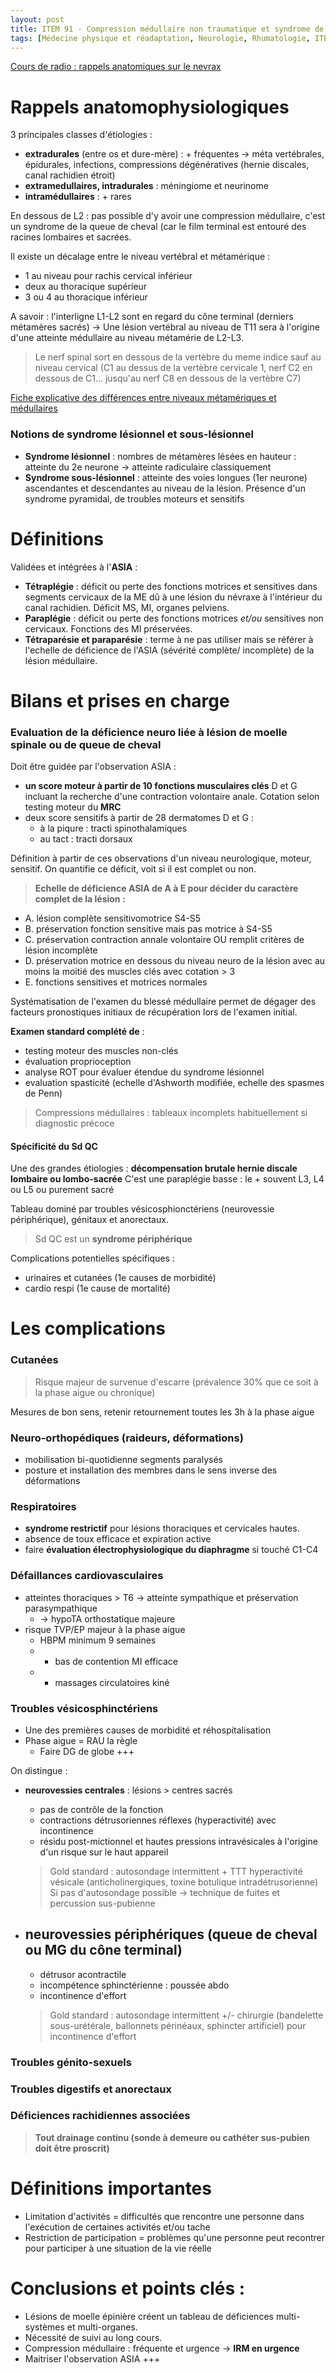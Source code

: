 ```yaml
---
layout: post
title: ITEM 91 - Compression médullaire non traumatique et syndrome de la queue de cheval
tags: [Médecine physique et réadaptation, Neurologie, Rhumatologie, ITEM iECN]
---
```


[Cours de radio : rappels anatomiques sur le nevrax](https://cerf.radiologie.fr/sites/cerf.radiologie.fr/files/files/enseignement/pdf/05%20TC%20FB.pdf)

# Rappels anatomophysiologiques

3 principales classes d'étiologies :
- **extradurales** (entre os et dure-mère) : + fréquentes -> méta vertébrales, épidurales, infections, compressions dégénératives (hernie discales, canal rachidien étroit)
- **extramedullaires, intradurales** : méningiome et neurinome
- **intramédullaires** : + rares

En dessous de L2 : pas possible d'y avoir une compression médullaire, c'est un syndrome de la queue de cheval (car le film terminal est entouré des racines lombaires et sacrées.

Il existe un décalage entre le niveau vertébral et métamérique :
- 1 au niveau pour rachis cervical inférieur
- deux au thoracique supérieur
- 3 ou 4 au thoracique inférieur

A savoir : l'interligne L1-L2 sont en regard du cône terminal (derniers métamères sacrés)
-> Une lésion vertébral au niveau de T11 sera à l'origine d'une atteinte médullaire au niveau métamérie de L2-L3.

> Le nerf spinal sort en dessous de la vertèbre du meme indice sauf au niveau cervical (C1 au dessus de la vertèbre cervicale 1, nerf C2 en dessous de C1... jusqu'au nerf C8 en dessous de la vertèbre C7)

[Fiche explicative des différences entre niveaux métamériques et médullaires](http://www.gremmo.net/page60.html)

### Notions de syndrome lésionnel et sous-lésionnel

- **Syndrome lésionnel** : nombres de métamères lésées en hauteur : atteinte du 2e neurone -> atteinte radiculaire classiquement
- **Syndrome sous-lésionnel** : atteinte des voies longues (1er neurone) ascendantes et descendantes au niveau de la lésion. Présence d'un syndrome pyramidal, de troubles moteurs et sensitifs

# Définitions

Validées et intégrées à l'**ASIA** :
- **Tétraplégie** : déficit ou perte des fonctions motrices et sensitives dans segments cervicaux de la ME dû à une lésion du névraxe à l'intérieur du canal rachidien. Déficit MS, MI, organes pelviens.
- **Paraplégie** : déficit ou perte des fonctions motrices _et/ou_ sensitives non cervicaux. Fonctions des MI préservées.
- **Tétraparésie et paraparésie** : terme à ne pas utiliser mais se référer à l'echelle de déficience de l'ASIA (sévérité complète/ incomplète) de la lésion médullaire.

# Bilans et prises en charge

### Evaluation de la déficience neuro liée à lésion de moelle spinale ou de queue de cheval

Doit être guidée par l'observation ASIA :
- **un score moteur à partir de 10 fonctions musculaires clés** D et G incluant la recherche d'une contraction volontaire anale. Cotation selon testing moteur du **MRC**
- deux score sensitifs à partir de 28 dermatomes D et G :
  - à la piqure : tracti spinothalamiques
  - au tact : tracti dorsaux

Définition à partir de ces observations d'un niveau neurologique, moteur, sensitif. On quantifie ce déficit, voit si il est complet ou non.

> **Echelle de déficience ASIA de A à E pour décider du caractère complet de la lésion :**
- A. lésion complète sensitivomotrice S4-S5
- B. préservation fonction sensitive mais pas motrice à S4-S5
- C. préservation contraction annale volontaire OU remplit critères de lésion incomplète
- D. préservation motrice en dessous du niveau neuro de la lésion avec au moins la moitié des muscles clés avec cotation > 3
- E. fonctions sensitives et motrices normales

Systématisation de l'examen du blessé médullaire permet de dégager des facteurs pronostiques initiaux de récupération lors de l'examen initial.

**Examen standard complété de** :
- testing moteur des muscles non-clés
- évaluation proprioception
- analyse ROT pour évaluer étendue du syndrome lésionnel
- evaluation spasticité (echelle d'Ashworth modifiée, echelle des spasmes de Penn)

> Compressions médullaires : tableaux incomplets habituellement si diagnostic précoce

#### Spécificité du Sd QC

Une des grandes étiologies : **décompensation brutale hernie discale lombaire ou lombo-sacrée**
C'est une paraplégie basse : le + souvent L3, L4 ou L5 ou purement sacré

Tableau dominé par troubles vésicosphionctériens (neurovessie périphérique), génitaux et anorectaux.

> Sd QC est un **syndrome périphérique**

Complications potentielles spécifiques :
- urinaires et cutanées (1e causes de morbidité)
- cardio respi (1e cause de mortalité)

# Les complications

### Cutanées

> Risque majeur de survenue d'escarre (prévalence 30% que ce soit à la phase aigue ou chronique)

Mesures de bon sens, retenir retournement toutes les 3h à la phase aigue

### Neuro-orthopédiques (raideurs, déformations)

- mobilisation bi-quotidienne segments paralysés
- posture et installation des membres dans le sens inverse des déformations

### Respiratoires

- **syndrome restrictif** pour lésions thoraciques et cervicales hautes.
- absence de toux efficace et expiration active
- faire **évaluation électrophysiologique du diaphragme** si touché C1-C4

### Défaillances cardiovasculaires

- atteintes thoraciques > T6 -> atteinte sympathique et préservation parasympathique
  - -> hypoTA orthostatique majeure
- risque TVP/EP majeur à la phase aigue
  - HBPM minimum 9 semaines
  - + bas de contention MI efficace
  - + massages circulatoires kiné

### Troubles vésicosphinctériens

- Une des premières causes de morbidité et réhospitalisation
- Phase aigue = RAU la règle
  - Faire DG de globe +++

On distingue :
- **neurovessies centrales** : lésions > centres sacrés
  - pas de contrôle de la fonction
  - contractions détrusoriennes réflexes (hyperactivité) avec incontinence
  - résidu post-mictionnel et hautes pressions intravésicales à l'origine d'un risque sur le haut appareil
  > Gold standard : autosondage intermittent + TTT hyperactivité vésicale (anticholinergiques, toxine botulique intradétrusorienne)
  Si pas d'autosondage possible -> technique de fuites et percussion sus-pubienne

- **neurovessies périphériques** (queue de cheval ou MG du cône terminal)
  -
  - détrusor acontractile
  - incompétence sphinctérienne : poussée abdo
  - incontinence d'effort
  > Gold standard : autosondage intermittent +/- chirurgie (bandelette sous-urétérale, ballonnets périnéaux, sphincter artificiel) pour incontinence d'effort

### Troubles génito-sexuels

### Troubles digestifs et anorectaux

### Déficiences rachidiennes associées





>**Tout drainage continu (sonde à demeure ou cathéter sus-pubien doit être proscrit)**

# Définitions importantes

- Limitation d'activités = difficultés que rencontre une personne dans l'exécution de certaines activités et/ou tache
- Restriction de participation = problèmes qu'une personne peut recontrer pour participer à une situation de la vie réelle

# Conclusions et points clés :

- Lésions de moelle épinière créent un tableau de déficiences multi-systèmes et multi-organes.
- Nécessité de suivi au long cours.
- Compression médullaire : fréquente et urgence -> **IRM en urgence**
- Maitriser l'observation ASIA +++
